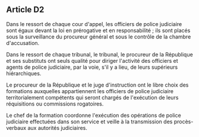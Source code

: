 Article D2
----
Dans le ressort de chaque cour d'appel, les officiers de police judiciaire sont
égaux devant la loi en prérogative et en responsabilité ; ils sont placés sous
la surveillance du procureur général et sous le contrôle de la chambre
d'accusation.

Dans le ressort de chaque tribunal, le tribunal, le procureur de la République
et ses substituts ont seuls qualité pour diriger l'activité des officiers et
agents de police judiciaire, par la voie, s'il y a lieu, de leurs supérieurs
hiérarchiques.

Le procureur de la République et le juge d'instruction ont le libre choix des
formations auxquelles appartiennent les officiers de police judiciaire
territorialement compétents qui seront chargés de l'exécution de leurs
réquisitions ou commissions rogatoires.

Le chef de la formation coordonne l'exécution des opérations de police
judiciaire effectuées dans son service et veille à la transmission des procès-
verbaux aux autorités judiciaires.
